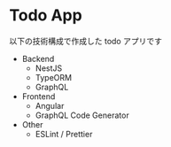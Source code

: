 # Todo App
以下の技術構成で作成した todo アプリです
- Backend
  - NestJS
  - TypeORM
  - GraphQL
- Frontend
  - Angular
  - GraphQL Code Generator
- Other
  - ESLint / Prettier